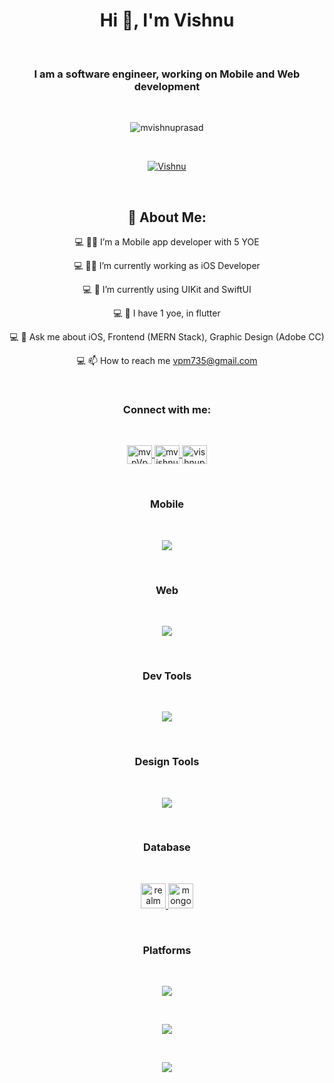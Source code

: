 <h1 align="center">Hi 👋, I'm Vishnu</h1>
<br>
<h3 align="center">I am a software engineer, working on Mobile and Web development</h3>
<br>
<p align="center">
  <img src="https://komarev.com/ghpvc/?username=mvishnuprasad&label=Profile%20views&color=0e75b6&style=flat" alt="mvishnuprasad">
</p>
<br>
 <p align="center">
  <a href="https://twitter.com/mvpVpm" target="blank">
    <img src="https://img.shields.io/twitter/follow/Vishnu?logo=twitter&style=for-the-badge" alt="Vishnu">
  </a>
</p>
<br>
<h2 align="center">💫 About Me:</h2>
<p align="center">
  <p align="center">💻 👷‍♂️ I’m a Mobile app developer with 5 YOE</p>
<p align="center">💻 👷‍♂️ I’m currently working as iOS Developer</p>
<p align="center">💻 🌱 I’m currently using UIKit and SwiftUI</p>
<p align="center">💻 🌱 I have 1 yoe, in flutter </p>
<p align="center">💻 💬 Ask me about iOS, Frontend (MERN Stack), Graphic Design (Adobe CC)</p>
<p align="center">💻 📫 How to reach me <a href="mailto:vpm735@gmail.com">vpm735@gmail.com</a></p>
</p>
<br>
<h3 align="center">Connect with me:</h3>
<br>
<p align="center">
  <a href="https://twitter.com/mvpVpm" target="blank">
    <img align="center" src="https://skillicons.dev/icons?i=twitter" alt="mvpVpm" height="30" width="40">
  </a>
  <a href="https://linkedin.com/in/mvishnuprasad" target="blank">
    <img align="center" src="https://skillicons.dev/icons?i=linkedin" alt="mvishnuprasad" height="30" width="40">
  </a>
  <a href="https://www.behance.net/vishnuprasadm" target="blank">
    <img align="center" src="https://raw.githubusercontent.com/rahuldkjain/github-profile-readme-generator/master/src/images/icons/Social/behance.svg" alt="vishnuprasadm" height="30" width="40">
  </a>
</p>

<br>
<h3 align="center">Mobile</h3>
<br>
<p align="center">
  <a href="https://skillicons.dev">
    <img src="https://skillicons.dev/icons?i=swift,flutter,dart,react" />
  </a>
</p>
<br>
<h3 align="center">Web</h3>
<br>
<p align="center">
  <a href="https://skillicons.dev">
    <img src="https://skillicons.dev/icons?i=html,css,nodejs,react" />
  </a>
</p>
<br>
<h3 align="center">Dev Tools</h3>
<br>
<p align="center">
  <a href="https://skillicons.dev">
    <img src="https://skillicons.dev/icons?i=git,github,xd,postman,powershell" />
  </a>
</p>
<br>
<h3 align="center">Design Tools</h3>
<br>
<p align="center">
  <a href="https://skillicons.dev">
    <img src="https://skillicons.dev/icons?i=figma,ai,ps" />
  </a>
</p>
<br>
<h3 align="center">Database</h3>
<br>
<p align="center">
  <a href="https://realm.io/" target="_blank" rel="noreferrer">
    <img src="https://raw.githubusercontent.com/bestofjs/bestofjs-webui/8665e8c267a0215f3159df28b33c365198101df5/public/logos/realm.svg" alt="realm" width="40" height="40">
  </a>
  <a href="https://www.mongodb.com/" target="_blank" rel="noreferrer">
    <img src="https://skillicons.dev/icons?i=mongodb" alt="mongodb" width="40" height="40">
  </a>
</p>
<br>
<h3 align="center">Platforms</h3>
<br>
<p align="center">
  <a href="https://skillicons.dev">
    <img src="https://skillicons.dev/icons?i=windows,ubuntu,apple" />
  </a>
</p>
<br>
<p align="center">
  <a href="https://github.com/mvishnuprasad?tab=repositories">
    <img align="center" src="https://github-readme-stats.vercel.app/api?username=mvishnuprasad&theme=blue-green&show_icons=true" />
  </a>
</p>
<br>
<p align="center">
  <a href="https://github.com/mvishnuprasad?tab=repositories">
    <img align="center" src="https://github-readme-stats.vercel.app/api/top-langs/?username=mvishnuprasad&langs_count=18" />
  </a>
</p>

